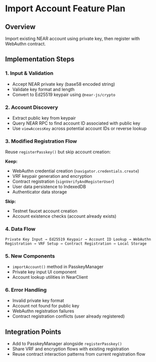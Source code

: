 # Import Account Feature Plan

## Overview
Import existing NEAR account using private key, then register with WebAuthn contract.

## Implementation Steps

### 1. Input & Validation
- Accept NEAR private key (base58 encoded string)
- Validate key format and length
- Convert to Ed25519 keypair using `@near-js/crypto`

### 2. Account Discovery
- Extract public key from keypair
- Query NEAR RPC to find account ID associated with public key
- Use `viewAccessKey` across potential account IDs or reverse lookup

### 3. Modified Registration Flow
Reuse `registerPasskey()` but skip account creation:

**Keep:**
- WebAuthn credential creation (`navigator.credentials.create`)
- VRF keypair generation and encryption
- Contract registration (`signVerifyAndRegisterUser`)
- User data persistence to IndexedDB
- Authenticator data storage

**Skip:**
- Testnet faucet account creation
- Account existence checks (account already exists)

### 4. Data Flow
```
Private Key Input → Ed25519 Keypair → Account ID Lookup → WebAuthn Registration → VRF Setup → Contract Registration → Local Storage
```

### 5. New Components
- `importAccount()` method in PasskeyManager
- Private key input UI component
- Account lookup utilities in NearClient

### 6. Error Handling
- Invalid private key format
- Account not found for public key
- WebAuthn registration failures
- Contract registration conflicts (user already registered)

## Integration Points
- Add to PasskeyManager alongside `registerPasskey()`
- Share VRF and encryption flows with existing registration
- Reuse contract interaction patterns from current registration flow